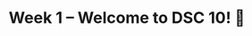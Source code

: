 ---
    title: Week 1 – Welcome to DSC 10! 👋
    weekNumber: 1
    days:
      - date: 2022-1-3
        events:
          "**LEC 1**{: .label .label-lecture } [Introduction](http://datahub.ucsd.edu/user-redirect/git-sync?repo=https://github.com/dsc-courses/dsc10-2022-wi&subPath=lectures/lec01/lecture.ipynb) [🎥](https://www.youtube.com/playlist?list=PLDNbnocpJUhY6eUuOGlaDkXrqcx9Jykv9)":
            "[CIT 1.2-1.3](https://inferentialthinking.com/chapters/01/2/why-data-science.html)"
                
      - date: 2022-1-5
        events:
          "**LEC 2**{: .label .label-lecture } [Association and Causality](http://datahub.ucsd.edu/user-redirect/git-sync?repo=https://github.com/dsc-courses/dsc10-2022-wi&subPath=lectures/lec02/lecture.ipynb)":
            "[CIT 2](https://inferentialthinking.com/chapters/02/causality-and-experiments.html)"
                
      - date: 2022-1-7
        events:
          "**LEC 3**{: .label .label-lecture } Expressions and Data Types":
            "[Notes 1-6](https://notes.dsc10.com/01-getting_started/tools.html)"
                
---